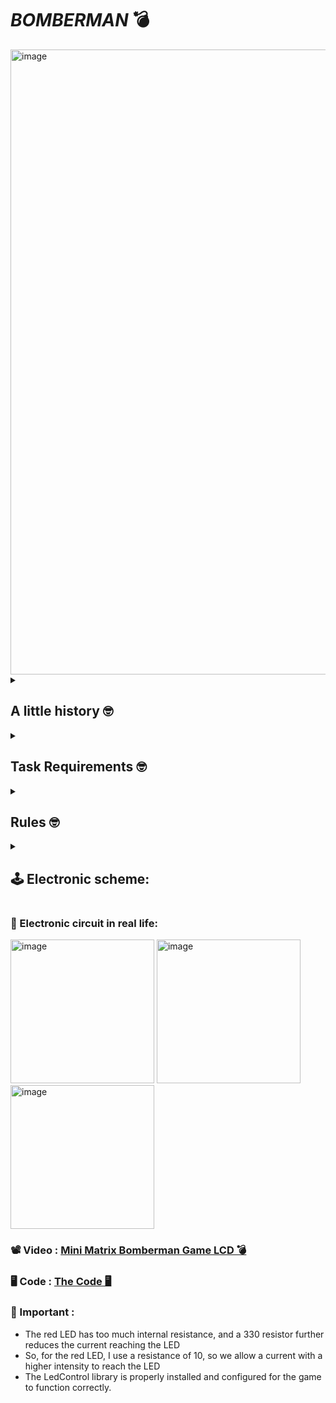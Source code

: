 
# _BOMBERMAN_ 💣
<img width="1000" alt="image" src="https://github.com/anacimpeanu/ROBOTICS-MATRIX-PROJECT-BOMBERMAN/assets/115561036/6247079b-f57c-4839-b0ff-2ccce60f1ad8">


<details>
  <summary> 
     <h2> A little history 🤓 </h2>
  </summary>
  
          Bomberman games have two main modes: single-player campaigns and multiplayer battles. 
          In single-player, you navigate mazes, defeat enemies, and reach exits. 
          In multiplayer, the goal is to be the last player standing by strategically using bombs.
          The gameplay involves placing bombs strategically to destroy obstacles, enemies, and other players. 
          You can collect power-ups for advantages like bigger explosions or more bombs. 
          If you touch an enemy or get caught in a bomb blast, you lose.
          Apart from the classic maze games, some Bomberman titles include adventures, puzzles, and racing. 
          It's all about smart bomb placement and outlasting opponents.
</details>

<details>
  <summary> 
     <h2> Task Requirements 🤓 </h2>
  </summary>
  
  <details>
  <summary> 
     <h3>Components🤓 </h3>
  </summary>
    
  ### Components 
            • Arduino Uno Board ⌨️
            • Joystick 
            • 8x8 LED Matrix
            • MAX7219
            • Resistors and capacitors as needed
            • Breadboard and connecting wires
            • LED 🚨
            • Buzzer 🔊
            • LCD
  </details>
  <details>
  <summary> 
     <h3>Menu Requirements 🤓 </h3>
  </summary>
    
  Create a menu for your game, emphasis on the game. The player
  should scroll on the LCD with the joystick. The menu should include the 
  following functionality ->
  
  ### MENU 
            🕹️ START GAME
                • If you click on this option, the game will start 
            🕹️ SETTINGS
                • ENTER NAME
                • RESET NAME
                • BRIGHTNESS
                • SOUND
                • RESET HIGHSCORE
                • VIEW MY NAME
            🕹️ ABOUT
                • Shows the creator's name and github.
            🕹️ HOW TO PLAY
                • Shows the navigations rules .   
            🕹️ HIGHSCORE
                • Shows the player's highscore.
  </details>
<details>
<details>
    <summary>INTRO MESSAGE LCD</summary>
    
      🐱 The project lights up, this message will display the message   
         "HI!" on the matrix, and the welcome messages will be played on 
          the LCD:
                                "WELCOME PLAYERS"
                                "ARE YOU READY?"
                                "FOR THIS GAME"
                                "BOMBERMAN"

    
      🤓 After displaying the welcome message on the matrix screen
      a representative picture for the menu will appear.

<img width="300" alt="image" src="https://github.com/anacimpeanu/IntroductionToRobotics-2023-2024-/assets/115561036/0b96c78d-9b7d-4e0e-b5d5-38dcce74c418">
</details>

<details>
    <summary> START GAME </summary>
  
    🐱 A countdown sequence (3, 2, 1) is displayed, signaling the start of the gameplay.
                
<img width="217" alt="image" src="https://github.com/anacimpeanu/IntroductionToRobotics-2023-2024-/assets/115561036/6b946d37-d482-4849-8821-a40eb1a009bf">
<img width="217" alt="image" src="https://github.com/anacimpeanu/IntroductionToRobotics-2023-2024-/assets/115561036/82241178-b397-4908-aa76-6ff6198a3ba3">
<img width="217" alt="image" src="https://github.com/anacimpeanu/IntroductionToRobotics-2023-2024-/assets/115561036/09036ea9-441c-4bed-94a9-2e2aeb32cad9">
</details>
<details>
When we select the settings, a representative image will appear on the matrix.
<img width="300" alt="image" src="https://github.com/anacimpeanu/ROBOTICS-MATRIX-PROJECT-BOMBERMAN/assets/115561036/b82a75d6-1b71-414e-9989-e4225f77bb98">

    <summary> ENTER NAME </summary>
  
    🐱 The USER can set a name of maximum 3 characters, by moving up/down to slide between letters, moving to the right to go to the next character
<img width="300" alt="image" src="https://github.com/anacimpeanu/ROBOTICS-MATRIX-PROJECT-BOMBERMAN/assets/115561036/b55a670f-eb6b-486b-a330-51efc11b39b8">

</details>
<details>
    <summary> RESET </summary>
  
    🐱 The USER can reset the name and can change with another one .
        Super Easy !
</details>
<details>
    <summary> BRIGHTNESS </summary>
  
            • LCD BRIGHTNESS
           The user sets the contrast he wants on the LCD, he will be       
           greeted when he chooses this option of the BRIGHTNESS option 
           of the navigation rule (up or down to increase or decrease the 
           contrast level, respectively), and pressing the left button will 
           take him to SETTINGS
           
           • MATRIX CONTRAST 
           The user sets the contrast he wants on the MATRIX, he will be    
           greeted when he chooses this option of the BRIGHTNESS option 
           of the navigation rule (up or down to increase or decrease the 
           contrast level, respectively), and pressing the left button will 
           take him to SETTINGS.
           
</details>
<details>
    <summary> SOUND </summary>
    
    🐱 The USER can CHOOSE if he want some cool music (ON),
        or nothing (OFF) :(
        
</details>
<details>
    <summary> RESET HIGHSCORE </summary>
    
    🐱 If the user chooses this option, he can reset his best score (who wants to do that?). 
    This option is good for those who play with friends (but still do to face).
        
</details>
<details>
    <summary> VIEW MY NAME </summary>
    
    🐱 The user can also see his name to make sure everything is ok .
        
</details>
<details>
    <summary> About </summary>
    
    🐱 Details about the name of this wonderful creator (me, just                 kidding), github where you can see other things I'm working on, etc.
       On top of that, a cute image appears on the matrix.
       
<img width="300" alt="image" src="https://github.com/anacimpeanu/ROBOTICS-MATRIX-PROJECT-BOMBERMAN/assets/115561036/551b3210-ccbc-4d02-a5ac-84f439cb77f0">

</details>
<details>
    <summary> How TO Play </summary>
    
    🐱 In this section, the navigation rules that the player must consult  will be indicated.
       • In the game, the player moves classically up, down, left, right  and pressing means placing the bomb.
       • In the menu, the user can navigate between options up/down and if he wants to choose an option, 
       he gives a simple click. 
       Returning to the menu options / sub-menu options are done by swiping to the left. 
       Something super easy.
       And naturally, a cute image is displayed here as well :)
       
<img width="300" alt="image" src="https://github.com/anacimpeanu/ROBOTICS-MATRIX-PROJECT-BOMBERMAN/assets/115561036/4046d768-b054-4890-822b-cfb482a7ae81">
</details>
<details>
    <summary> Highscores </summary>
    
    🐱 The user can see his best father-in-law and, on top of that, brag 
       about it to his friends ;)
       
<img width="300" alt="image" src="https://github.com/anacimpeanu/ROBOTICS-MATRIX-PROJECT-BOMBERMAN/assets/115561036/8b770dda-89d4-4b48-934f-ba7ce1880488">

</details>
</details>
</details>

<details>
  <summary> 
     <h2> Rules  🤓 </h2>
  </summary>
  
             🐱 Player Control
                Use the joystick to move the player LED within the matrix.
                The player LED blinks slowly, providing a visual indicator 
                of its position.
                The player can move up, down, left, right without going 
                through walls.
             🐱 Wall Destruction
                Navigate the player to break walls strategically.
                Walls cover 50% - 75% of the matrix initially.
                Breaking walls contributes to the player's score.
                Remember, when generating a new map, the player is 
                strategically positioned in such a way that he can move.                
            🐱 Bomb Placement
                Press the joystick button to place a bomb.
                The bomb blinks rapidly, indicating its presence.
                Bombs eliminate walls in all four directions upon 
               detonation.   
            🐱 Scoring
                Score is calculated based on the time taken to win and the 
                number of walls broken.
                A bonus is awarded for each wall destroyed.              
  
            🐱 Lossing the Game 
              Lives decrease when the player is within the radius of the 
              bomb at a distance of 1.
              Thus, the lives will decrease, and at the moment of 0 lives, 
              the game ends and you will be accompanied by sad music.
              
            🔔 Winning the Game
                The game is won when all walls are eliminated. 
                A winning animation, accompanied by a festive jingle, is 
                displayed on the matrix. The total score, 
                including bonuses, is presented in LCD.
                
            ♻️ Resetting the Game
                After the reset, you can change it again in the menu, it's your decisions. 
                Name and best score, settings will be saved        
            🔔 During the Game
                On the screen you will know how many lives you will have 
                and the time is counted in real time. At the same time, 
                your name also appears.

</details>

<details>
  <summary>
  <h2>🕹 Electronic scheme: </h2>
  </summary>

## Matrix 
<img width="400" hight="500" alt="image" src="https://github.com/anacimpeanu/IntroductionToRobotics-2023-2024-/assets/115561036/95e1beea-e6bb-4dc6-af20-dd0617830be4">

My matrix is ​​of type AS. I used this table to make the correct connections
- Laboratory source
<img width="400" alt="image" src="https://github.com/anacimpeanu/IntroductionToRobotics-2023-2024-/assets/115561036/8fc92705-f607-47a6-b0ee-b2798439c8e2">
<img width="400" alt="image" src="https://github.com/anacimpeanu/IntroductionToRobotics-2023-2024-/assets/115561036/050bc037-00db-4902-9b37-8958375c7ca7">

</details>

### 📸 Electronic circuit in real life:
<img width="230" alt="image" src="https://github.com/anacimpeanu/ROBOTICS-MATRIX-PROJECT-BOMBERMAN/assets/115561036/96dcaee7-907a-40fc-9bcc-197595125db4">
<img width="230" alt="image" src="https://github.com/anacimpeanu/ROBOTICS-MATRIX-PROJECT-BOMBERMAN/assets/115561036/fb9c28b3-5fe1-4b37-b904-a30e47aa83c4">
<img width="230" alt="image" src="https://github.com/anacimpeanu/ROBOTICS-MATRIX-PROJECT-BOMBERMAN/assets/115561036/1c50904d-1fce-4b5b-85ba-59777edbee8d">

### 📽 Video : [ Mini Matrix Bomberman Game LCD 💣 ](https://youtu.be/NuJOzEWJGMs)
### 🖥 Code : [ The Code 🖥 ](https://github.com/anacimpeanu/ROBOTICS-MATRIX-PROJECT-BOMBERMAN/blob/main/BOMBERMAN_MINI_GAME.ino)
### 🔌 Important : 
- The red LED has too much internal resistance, and a 330 resistor further reduces the current reaching the LED
- So, for the red LED, I use a resistance of 10, so we allow a current with a higher intensity to reach the LED
- The LedControl library is properly installed and configured for the game to function correctly.
